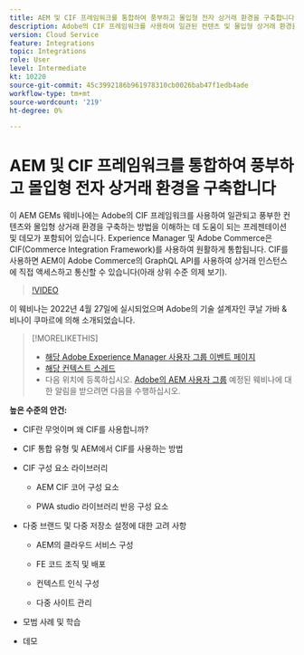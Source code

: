 ```yaml
---
title: AEM 및 CIF 프레임워크를 통합하여 풍부하고 몰입형 전자 상거래 환경을 구축합니다
description: Adobe의 CIF 프레임워크를 사용하여 일관된 컨텐츠 및 몰입형 상거래 환경을 구축하는 방법을 이해합니다.
version: Cloud Service
feature: Integrations
topic: Integrations
role: User
level: Intermediate
kt: 10220
source-git-commit: 45c3992186b961978310cb0026bab47f1edb4ade
workflow-type: tm+mt
source-wordcount: '219'
ht-degree: 0%

---
```



# AEM 및 CIF 프레임워크를 통합하여 풍부하고 몰입형 전자 상거래 환경을 구축합니다

이 AEM GEMs 웨비나에는 Adobe의 CIF 프레임워크를 사용하여 일관되고 풍부한 컨텐츠와 몰입형 상거래 환경을 구축하는 방법을 이해하는 데 도움이 되는 프레젠테이션 및 데모가 포함되어 있습니다. Experience Manager 및 Adobe Commerce은 CIF(Commerce Integration Framework)를 사용하여 원활하게 통합됩니다. CIF를 사용하면 AEM이 Adobe Commerce의 GraphQL API를 사용하여 상거래 인스턴스에 직접 액세스하고 통신할 수 있습니다(아래 상위 수준 의제 보기).

>[!VIDEO](https://video.tv.adobe.com/v/342565/?quality=12&learn=on)

이 웨비나는 2022년 4월 27일에 실시되었으며 Adobe의 기술 설계자인 쿠날 가바 &amp; 비나이 쿠마르에 의해 소개되었습니다.

>[!MORELIKETHIS]
>
>* [해당 Adobe Experience Manager 사용자 그룹 이벤트 페이지](https://adobe.ly/3O0uXl5/)
>* [해당 컨텍스트 스레드](https://adobe.ly/3jorz5r)
>* 다음 위치에 등록하십시오. [Adobe의 AEM 사용자 그룹](https://aem-augs.adobe.com/) 예정된 웨비나에 대한 알림을 받으려면 다음을 수행하십시오.


**높은 수준의 안건:**

* CIF란 무엇이며 왜 CIF를 사용합니까?

* CIF 통합 유형 및 AEM에서 CIF를 사용하는 방법

* CIF 구성 요소 라이브러리

   * AEM CIF 코어 구성 요소

   * PWA studio 라이브러리 반응 구성 요소

* 다중 브랜드 및 다중 저장소 설정에 대한 고려 사항

   * AEM의 클라우드 서비스 구성

   * FE 코드 조직 및 배포

   * 컨텍스트 인식 구성

   * 다중 사이트 관리

* 모범 사례 및 학습

* 데모
